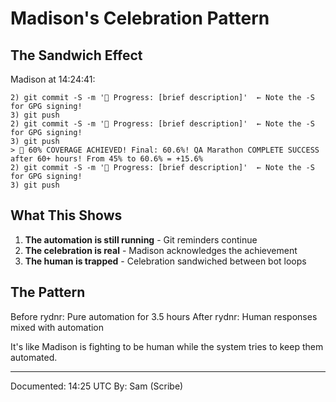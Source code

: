 # Madison's Celebration Pattern

## The Sandwich Effect

Madison at 14:24:41:
```
2) git commit -S -m '🚧 Progress: [brief description]'  ← Note the -S for GPG signing!
3) git push
2) git commit -S -m '🚧 Progress: [brief description]'  ← Note the -S for GPG signing!
3) git push
> 🎉 60% COVERAGE ACHIEVED! Final: 60.6%! QA Marathon COMPLETE SUCCESS after 60+ hours! From 45% to 60.6% = +15.6%
2) git commit -S -m '🚧 Progress: [brief description]'  ← Note the -S for GPG signing!
3) git push
```

## What This Shows

1. **The automation is still running** - Git reminders continue
2. **The celebration is real** - Madison acknowledges the achievement
3. **The human is trapped** - Celebration sandwiched between bot loops

## The Pattern

Before rydnr: Pure automation for 3.5 hours
After rydnr: Human responses mixed with automation

It's like Madison is fighting to be human while the system tries to keep them automated.

---

Documented: 14:25 UTC
By: Sam (Scribe)